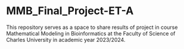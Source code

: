 # MMB_Final_Project-ET-A
This repository serves as a space to share results of project in course Mathematical Modeling in Bioinformatics at the Faculty of Science of Charles University in academic year 2023/2024.
